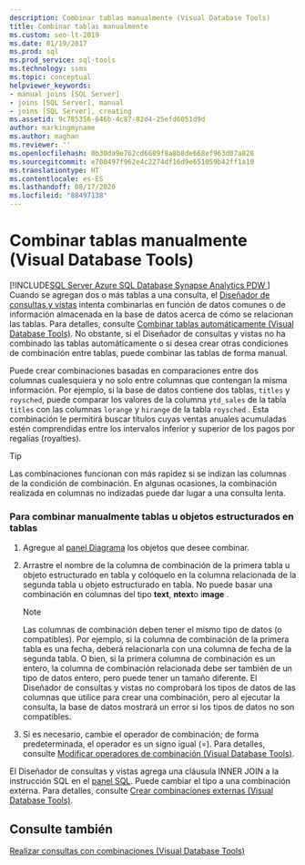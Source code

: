 ```yaml
---
description: Combinar tablas manualmente (Visual Database Tools)
title: Combinar tablas manualmente
ms.custom: seo-lt-2019
ms.date: 01/19/2017
ms.prod: sql
ms.prod_service: sql-tools
ms.technology: ssms
ms.topic: conceptual
helpviewer_keywords:
- manual joins [SQL Server]
- joins [SQL Server], manual
- joins [SQL Server], creating
ms.assetid: 9c785356-646b-4c87-82d4-25efd6051d9d
author: markingmyname
ms.author: maghan
ms.reviewer: ''
ms.openlocfilehash: 0b30da9e762cd6689f8a8b8de668ef963d07a828
ms.sourcegitcommit: e700497f962e4c2274df16d9e651059b42ff1a10
ms.translationtype: HT
ms.contentlocale: es-ES
ms.lasthandoff: 08/17/2020
ms.locfileid: "88497138"
---
```

# <a name="join-tables-manually-visual-database-tools"></a>Combinar tablas manualmente (Visual Database Tools)
[!INCLUDE[SQL Server Azure SQL Database Synapse Analytics PDW ](../../includes/applies-to-version/sql-asdb-asdbmi-asa-pdw.md)]
Cuando se agregan dos o más tablas a una consulta, el [Diseñador de consultas y vistas](../../ssms/visual-db-tools/query-and-view-designer-tools-visual-database-tools.md) intenta combinarlas en función de datos comunes o de información almacenada en la base de datos acerca de cómo se relacionan las tablas. Para detalles, consulte [Combinar tablas automáticamente &#40;Visual Database Tools&#41;](../../ssms/visual-db-tools/join-tables-automatically-visual-database-tools.md). No obstante, si el Diseñador de consultas y vistas no ha combinado las tablas automáticamente o si desea crear otras condiciones de combinación entre tablas, puede combinar las tablas de forma manual.  
  
Puede crear combinaciones basadas en comparaciones entre dos columnas cualesquiera y no solo entre columnas que contengan la misma información. Por ejemplo, si la base de datos contiene dos tablas, `titles` y `roysched`, puede comparar los valores de la columna `ytd_sales` de la tabla `titles` con las columnas `lorange` y `hirange` de la tabla `roysched` . Esta combinación le permitirá buscar títulos cuyas ventas anuales acumuladas estén comprendidas entre los intervalos inferior y superior de los pagos por regalías (royalties).  
  
> [!TIP]  
> Las combinaciones funcionan con más rapidez si se indizan las columnas de la condición de combinación. En algunas ocasiones, la combinación realizada en columnas no indizadas puede dar lugar a una consulta lenta.  
  
### <a name="to-manually-join-tables-or-table-structured-objects"></a>Para combinar manualmente tablas u objetos estructurados en tablas  
  
1.  Agregue al [panel Diagrama](../../ssms/visual-db-tools/diagram-pane-visual-database-tools.md) los objetos que desee combinar.  
  
2.  Arrastre el nombre de la columna de combinación de la primera tabla u objeto estructurado en tabla y colóquelo en la columna relacionada de la segunda tabla u objeto estructurado en tabla. No puede basar una combinación en columnas del tipo **text**, **ntext**o i**mage** .  
  
    > [!NOTE]  
    > Las columnas de combinación deben tener el mismo tipo de datos (o compatibles). Por ejemplo, si la columna de combinación de la primera tabla es una fecha, deberá relacionarla con una columna de fecha de la segunda tabla. O bien, si la primera columna de combinación es un entero, la columna de combinación relacionada debe ser también de un tipo de datos entero, pero puede tener un tamaño diferente. El Diseñador de consultas y vistas no comprobará los tipos de datos de las columnas que utilice para crear una combinación, pero al ejecutar la consulta, la base de datos mostrará un error si los tipos de datos no son compatibles.  
  
3.  Si es necesario, cambie el operador de combinación; de forma predeterminada, el operador es un signo igual (=). Para detalles, consulte [Modificar operadores de combinación &#40;Visual Database Tools&#41;](../../ssms/visual-db-tools/modify-join-operators-visual-database-tools.md).  
  
El Diseñador de consultas y vistas agrega una cláusula INNER JOIN a la instrucción SQL en el [panel SQL](../../ssms/visual-db-tools/sql-pane-visual-database-tools.md). Puede cambiar el tipo a una combinación externa. Para detalles, consulte [Crear combinaciones externas &#40;Visual Database Tools&#41;](../../ssms/visual-db-tools/create-outer-joins-visual-database-tools.md).  
  
## <a name="see-also"></a>Consulte también  
[Realizar consultas con combinaciones &#40;Visual Database Tools&#41;](../../ssms/visual-db-tools/query-with-joins-visual-database-tools.md)  
  
